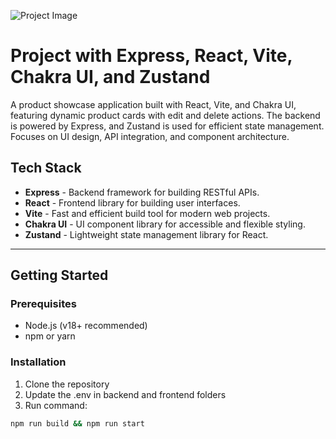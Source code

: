 ![Project Image](https://raw.githubusercontent.com/rapinderjeet/ilearn-mern-products/main/project-image.png)

# Project with Express, React, Vite, Chakra UI, and Zustand

A product showcase application built with React, Vite, and Chakra UI, featuring dynamic product cards with edit and delete actions. The backend is powered by Express, and Zustand is used for efficient state management. Focuses on UI design, API integration, and component architecture.

## Tech Stack

- **Express** - Backend framework for building RESTful APIs.
- **React** - Frontend library for building user interfaces.
- **Vite** - Fast and efficient build tool for modern web projects.
- **Chakra UI** - UI component library for accessible and flexible styling.
- **Zustand** - Lightweight state management library for React.

---

## Getting Started

### Prerequisites

- Node.js (v18+ recommended)
- npm or yarn

### Installation

1. Clone the repository
2. Update the .env in backend and frontend folders
3. Run command:
```bash
npm run build && npm run start
```
